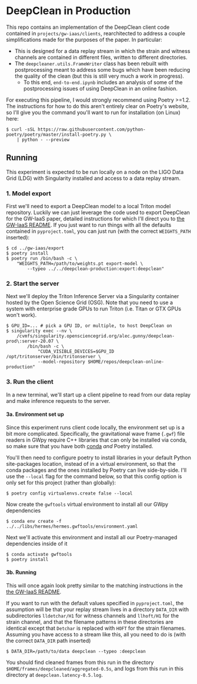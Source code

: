 # DeepClean in Production
This repo contains an implementation of the DeepClean client code contained in `projects/gw-iaas/clients`, rearchitected to address a couple simplifications made for the purposes of the paper. In particular:

- This is designed for a data replay stream in which the strain and witness channels are contained in different files, written to different directories.
- The `deepcleaner.utils.FrameWriter` class has been rebuilt with postprocessing meant to address some bugs which have been reducing the quality of the clean (but this is still very much a work in progress).
    -  To this end, `end-to-end.ipynb` includes an analysis of some of the postprocessing issues of using DeepClean in an online fashion.

For executing this pipeline, I would strongly recommend using Poetry >=1.2. The instructions for how to do this aren't entirely clear on Poetry's website, so I'll give you the command you'll want to run for installation (on Linux) here:

```console
$ curl -sSL https://raw.githubusercontent.com/python-poetry/poetry/master/install-poetry.py \
    | python - --preview
```

## Running
This experiment is expected to be run locally on a node on the LIGO Data Grid (LDG) with Singularity installed and access to a data replay stream.

### 1. Model export
First we'll need to export a DeepClean model to a local Triton model repository. Luckily we can just leverage the code used to export DeepClean for the GW-IaaS paper, detailed instructions for which I'll direct you to [the GW-IaaS README](https://github.com/fastmachinelearning/gw-iaas/tree/main/projects/gw-iaas#1-model-export). If you just want to run things with all the defaults contained in `pyproject.toml`, you can just run (with the correct `WEIGHTS_PATH` inserted):

```console
$ cd ../gw-iaas/export
$ poetry install
$ poetry run /bin/bash -c \
    "WEIGHTS_PATH=/path/to/weights.pt export-model \
        --typeo ../../deepclean-production:export:deepclean"
```

### 2. Start the server
Next we'll deploy the Triton Inference Server via a Singularity container hosted by the Open Science Grid (OSG). Note that you need to use a system with enterprise grade GPUs to run Triton (i.e. Titan or GTX GPUs won't work).

```
$ GPU_ID=... # pick a GPU ID, or multiple, to host DeepClean on
$ singularity exec --nv \
    /cvmfs/singularity.opensciencegrid.org/alec.gunny/deepclean-prod\:server-20.07 \
        /bin/bash -c \
            "CUDA_VISIBLE_DEVICES=$GPU_ID /opt/tritonserver/bin/tritonserver \
            --model-repository $HOME/repos/deepclean-online-production"
```

### 3. Run the client
In a new terminal, we'll start up a client pipeline to read from our data replay and make inference requests to the server.

#### 3a. Environment set up
Since this experiment runs client code locally, the environment set up is a bit more complicated. Specifically, the gravitational wave frame (`.gwf`) file readers in GWpy require C++ libraries that can only be installed via conda, so make sure that you have both [conda](https://docs.conda.io/projects/conda/en/latest/user-guide/install/linux.html) _and_ Poetry installed.

You'll then need to configure poetry to install libraries in your default Python site-packages location, instead of in a virtual environment, so that the conda packages and the ones installed by Poetry can live side-by-side. I'll use the `--local` flag for the command below, so that this config option is only set for this project (rather than globally):

```console
$ poetry config virtualenvs.create false --local
```

Now create the `gwftools` virtual environment to install all our GWpy dependencies

```console
$ conda env create -f ../../libs/hermes/hermes.gwftools/environment.yaml
```

Next we'll activate this environment and install all our Poetry-managed dependencies inside of it

```console
$ conda activate gwftools
$ poetry install
```

#### 3b. Running
This will once again look pretty similar to the matching instructions in the [the GW-IaaS README](https://github.com/fastmachinelearning/gw-iaas/tree/main/projects/gw-iaas#running-1).

If you want to run with the default values specified in `pyproject.toml`, the assumption will be that your replay stream lives in a directory `DATA_DIR` with subdirectories `lldetchar/H1` for witness channels and `llhoft/H1` for the strain channel, and that the filename patterns in these directories are identical except that `Detchar` is replaced with `HOFT` for the strain filenames. Assuming you have access to a stream like this, all you need to do is (with the correct `DATA_DIR` path inserted)

```console
$ DATA_DIR=/path/to/data deepclean --typeo :deepclean
```

You should find cleaned frames from this run in the directory `$HOME/frames/deepcleaned/aggregated-0.5s`, and logs from this run in this directory at `deepclean.latency-0.5.log`.
